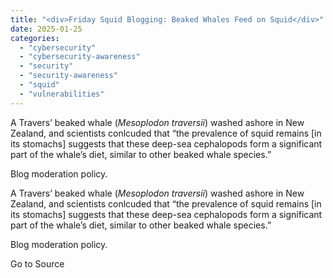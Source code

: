 ```yaml
---
title: "<div>Friday Squid Blogging: Beaked Whales Feed on Squid</div>"
date: 2025-01-25
categories: 
  - "cybersecurity"
  - "cybersecurity-awareness"
  - "security"
  - "security-awareness"
  - "squid"
  - "vulnerabilities"
---
```


A Travers’ beaked whale (_Mesoplodon traversii_) washed ashore in New Zealand, and scientists conlcuded that “the prevalence of squid remains \[in its stomachs\] suggests that these deep-sea cephalopods form a significant part of the whale’s diet, similar to other beaked whale species.”

Blog moderation policy.

A Travers’ beaked whale (_Mesoplodon traversii_) washed ashore in New Zealand, and scientists conlcuded that “the prevalence of squid remains \[in its stomachs\] suggests that these deep-sea cephalopods form a significant part of the whale’s diet, similar to other beaked whale species.”

Blog moderation policy.

Go to Source
